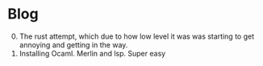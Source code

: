 # Blog

0. The rust attempt, which due to how low level it was was starting to get annoying and getting in
   the way.
1. Installing Ocaml. Merlin and lsp. Super easy
